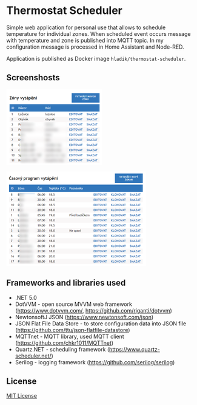# Thermostat Scheduler

Simple web application for personal use that allows to schedule temperature for individual zones. When scheduled event occurs message with temperature and zone is published into MQTT topic. In my configuration message is processed in Home Assistant and Node-RED.

Application is published as Docker image `hladik/thermostat-scheduler`.

## Screenshosts

![Zones](doc/zones.png)

![Schedule](doc/schedule.png)

## Frameworks and libraries used

- .NET 5.0
- DotVVM - open source MVVM web framework (https://www.dotvvm.com/, https://github.com/riganti/dotvvm)
- NewtonsoftJ JSON (https://www.newtonsoft.com/json)
- JSON Flat File Data Store - to store configuration data into JSON file (https://github.com/ttu/json-flatfile-datastore)
- MQTTnet - MQTT library, used MQTT client (https://github.com/chkr1011/MQTTnet)
- Quartz.NET - scheduling framework (https://www.quartz-scheduler.net/)
- Serilog - logging framework (https://github.com/serilog/serilog)

## License
[MIT License](LICENSE)
